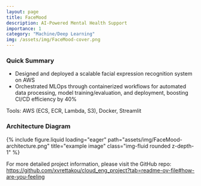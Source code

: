 ```yaml
---
layout: page
title: FaceMood
description: AI-Powered Mental Health Support
importance: 1
category: "Machine/Deep Learning"
img: /assets/img/FaceMood-cover.png
---
```


### Quick Summary

- Designed and deployed a scalable facial expression recognition system on AWS
- Orchestrated MLOps through containerized workflows for automated data processing, model training/evaluation, and deployment, boosting CI/CD efficiency by 40%

Tools: AWS (ECS, ECR, Lambda, S3), Docker, Streamlit

### Architecture Diagram

<div class="row justify-content-center">
    {% include figure.liquid loading="eager" path="assets/img/FaceMood-architecture.png" title="example image" class="img-fluid rounded z-depth-1" %}
</div>

For more detailed project information, please visit the GitHub repo: <https://github.com/xvrettakou/cloud_eng_project?tab=readme-ov-file#how-are-you-feeling>
